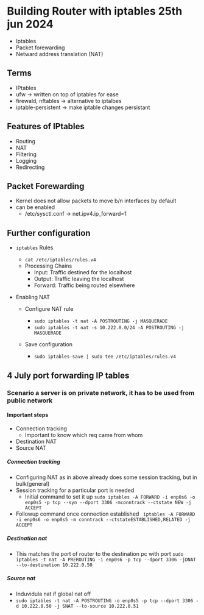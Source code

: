 # Building Router with iptables 25th jun 2024
* Iptables
* Packet forewarding
* Netward address translation (NAT)
 
## Terms
*  IPtables
*  ufw -> written on top of iptables for ease
*  firewald, nftables -> alternative to iptalbes
*  iptable-persistent -> make iptable changes persistant

## Features of IPtables
* Routing
* NAT
* Filtering
* Logging
* Redirecting

## Packet Forewarding
* Kernel does not allow packets to move b/n interfaces by default
* can be enabled
    * /etc/sysctl.conf -> net.ipv4.ip_forward=1

## Further configuration
- `iptables` Rules
  - `cat /etc/iptables/rules.v4`
  - Processing Chains
    - Input: Traffic destined for the localhost
    - Output: Traffic leaving the localhost
    - Forward: Traffic being routed elsewhere

- Enabling NAT
  - Configure NAT rule
    - `sudo iptables -t nat -A POSTROUTING -j MASQUERADE`
    - `sudo iptables -t nat -s 10.222.0.0/24 -A POSTROUTING -j MASQUERADE`
  
  - Save configuration
    - `sudo iptables-save | sudo tee /etc/iptables/rules.v4`

##  4 July port forwarding IP tables
### Scenario a server is on private network, it has to be used from public network
#### Important steps
- Connection tracking
  -  Important to know which req came from whom
- Destination NAT
- Source NAT

##### Connection tracking
* Configuring NAT as in above already does some session tracking, but in bulk(general)
* Session tracking for a particular port is needed
  * Initial command to set it up
  ` sudo iptables -A FORWARD -i enp0s6 -o enp0s5 -p tcp --syn --dport 3306 -mconntrack --ctstate NEW -j ACCEPT `
* Followup command once connection established
  ` iptables -A FORWARD -i enp0s6 -o enp0s5 -m conntrack --ctstateESTABLISHED,RELATED -j ACCEPT`

##### Destination nat
* This matches the port of router to the destination pc with port
` sudo iptables -t nat -A PREROUTING -i enp0s6 -p tcp --dport 3306 -jDNAT --to-destination 10.222.0.50 `

##### Source nat
* Induvidula nat if global nat off
* `sudo iptables -t nat -A POSTROUTING -o enp0s5 -p tcp --dport 3306 -d 10.222.0.50 -j SNAT --to-source 10.222.0.51 `

